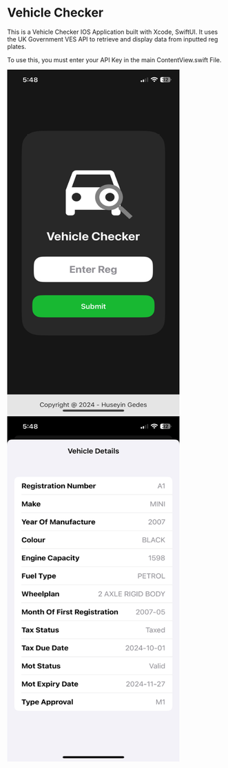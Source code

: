 # Vehicle Checker

This is a Vehicle Checker IOS Application built with Xcode, SwiftUI.
It uses the UK Government VES API to retrieve and display data from inputted reg plates.

To use this, you must enter your API Key in the main ContentView.swift File.

<p>
    <img src="images/HomeScreen.png" width="400" height="800">
    <img src="images/DetailsScreen.png" width="400" height="800">
</p>
